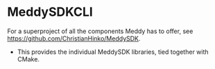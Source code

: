 # MeddySDKCLI

For a superproject of all the components Meddy has to offer, see https://github.com/ChristianHinko/MeddySDK.
- This provides the individual MeddySDK libraries, tied together with CMake.
